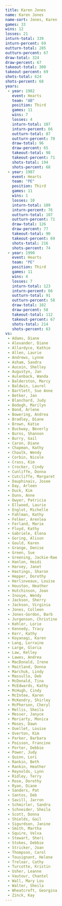 ```yaml
---
title: Karen Jones
name: Karen Jones
name-sort: Jones, Karen
games: 33
wins: 12
losses: 21
inturn-total: 339
inturn-percent: 69
outturn-total: 285
outturn-percent: 67
draw-total: 324
draw-percent: 67
takeout-total: 300
takeout-percent: 69
shots-total: 624
shots-percent: 68
years:
 - year: 1982
   event: Hearts
   team: "AB"
   position: Third
   games: 11
   wins: 7
   losses: 4
   inturn-total: 107
   inturn-percent: 66
   outturn-total: 87
   outturn-percent: 70
   draw-total: 96
   draw-percent: 65
   takeout-total: 98
   takeout-percent: 71
   shots-total: 194
   shots-percent: 68
 - year: 1987
   event: Hearts
   team: "PE"
   position: Third
   games: 11
   wins: 1
   losses: 10
   inturn-total: 109
   inturn-percent: 76
   outturn-total: 107
   outturn-percent: 71
   draw-total: 126
   draw-percent: 77
   takeout-total: 90
   takeout-percent: 69
   shots-total: 216
   shots-percent: 74
 - year: 1990
   event: Hearts
   team: "PE"
   position: Third
   games: 11
   wins: 4
   losses: 7
   inturn-total: 123
   inturn-percent: 66
   outturn-total: 91
   outturn-percent: 58
   draw-total: 102
   draw-percent: 58
   takeout-total: 112
   takeout-percent: 67
   shots-total: 214
   shots-percent: 63
vs:
 - Adams, Diane
 - Alexander, Diane
 - Allardyce, Kathie
 - Allen, Laurie
 - Andrews, Lynne
 - Asham, Sandra
 - Aucoin, Shelley
 - Augustyn, Jan
 - Aulenback, Wanda
 - Balderston, Marcy
 - Baldwin, Laurel
 - Bartlett, Sue Anne
 - Betker, Jan
 - Blanchard, Judy
 - Bodogh, Marilyn
 - Bond, Arlene
 - Bowering, Andrea
 - Bradley, Diane
 - Brown, Katie
 - Buckway, Beverly
 - Burns, Shannon
 - Burry, Gail
 - Caron, Diane
 - Chapman, Kathy
 - Chaulk, Wendy
 - Corbin, Nicole
 - Crass, Kim
 - Crocker, Cindy
 - Cunliffe, Donna
 - Cutcliffe, Margaret
 - Dauphinais, Josee
 - Day, Arleen
 - Duck, Kim
 - Dunn, Anne
 - Dwyer, Patricia
 - Ellwood, Laurie
 - Englot, Michelle
 - Fahlman, Kathy
 - Felker, Arenlea
 - Ferland, Marie
 - Floyd, Kathy
 - Gabriele, Elena
 - Goring, Alison
 - Gould, Karen
 - Grange, Denise
 - Green, Sue
 - Greening, Jackie-Rae
 - Hanlon, Heidi
 - Harvey, Janet
 - Hastings, Sharon
 - Hepper, Dorothy
 - Herlinveaux, Louise
 - Houston, Heather
 - Hutchinson, Joan
 - Inouye, Wendy
 - Jackson, Sherry
 - Jackson, Virginia
 - Jones, Colleen
 - Jones-Gordon, Barb
 - Jurgenson, Christine
 - Kehler, Lorie
 - Kennedy, Tracy
 - Kerr, Kathy
 - Koyanagi, Karen
 - Lang, Lorraine
 - Large, Gloria
 - Law, Kelley
 - Lawes, Andrea
 - MacDonald, Irene
 - Maitland, Donna
 - Marchuk, Lindy
 - Massullo, Deb
 - McDonald, Tina
 - McEdwards, Kathy
 - McHugh, Cindy
 - McIntee, Karen
 - McKendry, Shirley
 - McPherson, Cheryl
 - Mellis, Sheila
 - Messer, Janyce
 - Moriarty, Monica
 - Moses, Dawn
 - Ouellet, Louise
 - Overton, Kim
 - Parker, Barbara
 - Poisson, Francine
 - Porter, Debbie
 - Power, Judy
 - Quinn, Lori
 - Rankin, Beth
 - Rankin, Heather
 - Reynolds, Lynn
 - Ridley, Terry
 - Rose, Dorothy
 - Ryan, Diane
 - Sanders, Pat
 - Santos, Deb
 - Savill, Jarron
 - Schmirler, Sandra
 - Schneider, Sheila
 - Scott, Donna
 - Shields, Gail
 - Sigurdson, Janine
 - Smith, Martha
 - Squire, Velva
 - Stewart, Sheri
 - Stokes, Debbie
 - Stricker, Joan
 - Thompson, Carol
 - Tousignant, Helene
 - Treloar, Cathy
 - Turcotte, Kristin
 - Usher, Leanne
 - Vautour, Chantel
 - Wall, Mary Lou
 - Walter, Sheila
 - Wheatcroft, Georgina
 - Zinck, Kay
---
```

